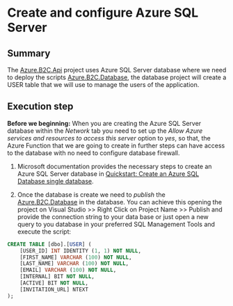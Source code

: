 # Create and configure Azure SQL Server

## Summary

The [Azure.B2C.Api](https://github.com/DonRamaral/azure-b2c/tree/master/b2c-api/Azure.B2C.Api) project uses Azure SQL Server database where we need to deploy the scripts [Azure.B2C.Database](https://github.com/DonRamaral/azure-b2c/tree/master/b2c-api/Azure.B2C.Database), the database project will create a USER table that we will use to manage the users of the application.

## Execution step

**Before we beginning:** When you are creating the Azure SQL Server database within the *Network* tab you need to set up the *Allow Azure services and resources to access this server* option to *yes*, so that, the Azure Function that we are going to create in further steps can have access to the database with no need to configure database firewall.

1. Microsoft documentation provides the necessary steps to create an Azure SQL Server database in [Quickstart: Create an Azure SQL Database single database](https://docs.microsoft.com/en-us/azure/azure-sql/database/single-database-create-quickstart?tabs=azure-portal).

2. Once the database is create we need to *publish* the [Azure.B2C.Database](https://github.com/DonRamaral/azure-b2c/tree/master/b2c-api/Azure.B2C.Database) in the database. You can achieve this opening the project on Visual Studio >> Right Click on Project Name >> Publish and provide the connection string to your data base or just open a new query to you database in your preferred SQL Management Tools and execute the script: 

```sql
CREATE TABLE [dbo].[USER] (
    [USER_ID] INT IDENTITY (1, 1) NOT NULL,
    [FIRST_NAME] VARCHAR (100) NOT NULL,
    [LAST_NAME] VARCHAR (100) NOT NULL,
    [EMAIL] VARCHAR (100) NOT NULL,
    [INTERNAL] BIT NOT NULL,
    [ACTIVE] BIT NOT NULL,
    [INVITATION_URL] NTEXT
);
```